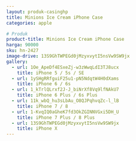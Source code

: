 ```yaml
---
layout: produk-casinghp
title: Minions Ice Cream iPhone Case
categories: apple

# Produk
product-title: Minions Ice Cream iPhone Case
harga: 90000
sku: hn-2427
image-drive: 13S9GhTWPEGd0jMzyxvytI5nsVw9SW9jx
gallery:
  - url: 1Oe_ApeDf4ESxeZj-w3zWwqLdI3TJ8ucx
    title: iPhone 5 / 5s / SE
  - url: 1ySHgRRfguiF25u1-pN5NdqtW4H0dXams
    title: iPhone 6 / 6s
  - url: 1_kTrlQLrxf2J-J_biNrXf8Vq9lfNAkU7
    title: iPhone 6 Plus / 6s Plus
  - url: 11k_wbQ_hu3sLbAu_O8QJPqhvqZc-l_lB
    title: iPhone 7 / 8
  - url: 1-KvqIQ0aGheK7fd3OkZGINNVGxi5DH_U
    title: iPhone 7 Plus / 8 Plus
  - url: 13S9GhTWPEGd0jMzyxvytI5nsVw9SW9jx
    title: iPhone X
---
```

